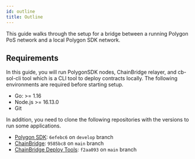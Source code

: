 ```yaml
---
id: outline
title: Outline
---
```


This guide walks through the setup for a bridge between a running Polygon PoS network and a local Polygon SDK network.

## Requirements

In this guide, you will run PolygonSDK nodes, ChainBridge relayer, and cb-sol-cli tool which is a CLI tool to deploy contracts locally. The following environments are required before starting setup.

* Go: >= 1.16
* Node.js >= 16.13.0
* Git

In addition, you need to clone the following repositories with the versions to run some applications.

* [Polygon SDK](https://github.com/0xPolygon/polygon-sdk.git): `6efebc6` on `develop` branch
* [ChainBridge](https://github.com/ChainSafe/ChainBridge): `9585bc8` on `main` branch
* [ChainBridge Deploy Tools](https://github.com/ChainSafe/chainbridge-deploy): `f2aa093` on `main` branch
